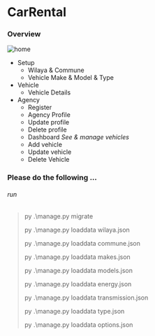 # CarRental

### Overview

![home](./screenshots/finalresult.png)

- Setup
    - Wilaya & Commune
    - Vehicle Make & Model & Type
- Vehicle
    - Vehicle Details
- Agency
    - Register
    - Agency Profile
    - Update profile
    - Delete profile
    - Dashboard *See & manage vehicles*
    - Add vehicle
    - Update vehicle
    - Delete Vehicle



### Please do the following ...
###### run
> py .\manage.py migrate
> 
> py .\manage.py loaddata wilaya.json
> 
> py .\manage.py loaddata commune.json
>
> py .\manage.py loaddata makes.json
>
> py .\manage.py loaddata models.json
>
> py .\manage.py loaddata energy.json
>
> py .\manage.py loaddata transmission.json
>
> py .\manage.py loaddata type.json
>
> py .\manage.py loaddata options.json
